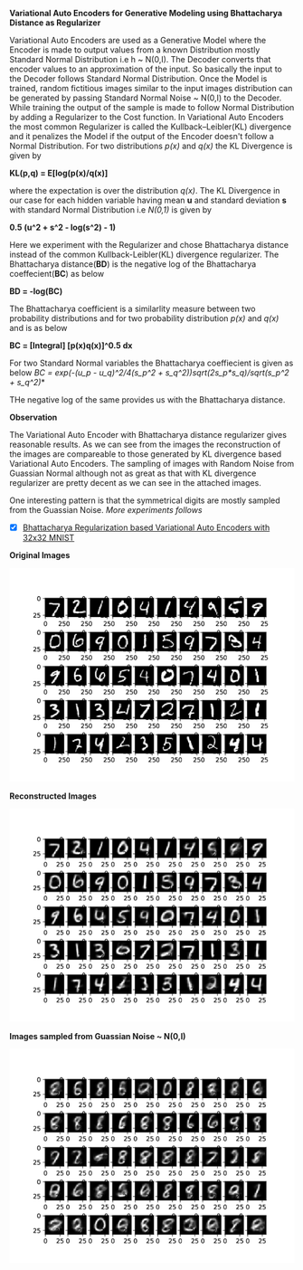 **Variational Auto Encoders for Generative Modeling using Bhattacharya Distance as Regularizer** 


Variational Auto Encoders are used as a Generative Model where the Encoder is made to output values from a known Distribution mostly Standard Normal Distribution i.e h ~ N(0,I). The Decoder converts that encoder values to an approximation of the input. So basically the input to the Decoder follows Standard Normal Distribution. Once the Model is trained, random fictitious images similar to the input  images distribution can be generated by passing Standard Normal Noise ~ N(0,I) to the Decoder. While training the output of the sample is made to follow Normal Distribution by adding a Regularizer to the Cost function. In Variational Auto Encoders the most common Regularizer is called the Kullback–Leibler(KL) divergence and it penalizes the Model if the output of the Encoder doesn't follow a Normal Distribution. For two distributions *p(x)* and *q(x)* the KL Divergence is given by

**KL(p,q) = E[log(p(x)/q(x)]**
 
where the expectation is over the distribution *q(x)*. The KL Divergence in our case for each hidden variable having mean **u** and standard deviation **s** with standard Normal Distribution i.e *N(0,1)* is given by 

**0.5 (u^2 + s^2 - log(s^2) - 1)**

Here we experiment with the Regularizer and chose Bhattacharya distance instead of the common Kullback-Leibler(KL) divergence regularizer. The Bhattacharya distance(**BD**) is the negative log of the 
Bhattacharya coeffecient(**BC**) as below

**BD = -log(BC)**

The Bhattacharya coefficient is a similarlity measure between two probability distributions and for two probability distribution *p(x)* and *q(x)* and is as below 

**BC = [Integral] [p(x)q(x)]^0.5 dx**

For two Standard Normal variables the Bhattacharya coeffiecient is given as below
**BC = exp(-(u_p - u_q)^2/4*(s_p^2 + s_q^2))*sqrt(2*s_p*s_q)/sqrt(s_p^2 + s_q^2)**   

THe negative log of the same provides us with the Bhattacharya distance.

**Observation**

The Variational Auto Encoder with Bhattacharya distance regularizer gives reasonable results. As we can see from the images the reconstruction of the images are compareable to those generated by KL divergence based Variational Auto Encoders. The sampling of images with Random Noise from Guassian Normal although not as great as that with KL divergence regularizer are pretty decent as we can see in the attached images.

One interesting pattern is that the symmetrical digits are mostly sampled from the Guassian Noise. 
*More experiments follows*    


- [x] [Bhattacharya Regularization based Variational Auto Encoders with 32x32 MNIST ](https://github.com/santanupattanayak1/ML_DS_Catalog-/blob/master/Variational%20Auto%20Encoder/vae_bd.py)

**Original Images**

![Alt Text](Images/original_img_bd.png)

**Reconstructed Images**

![Alt Text](Images/Reconstructed_img_bd.png)

**Images sampled from Guassian Noise ~ N(0,I)**

![Alt Text](Images/vae_images_bd.png)









